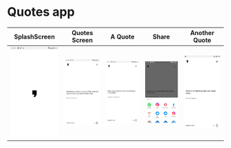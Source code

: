 # Quotes app
|SplashScreen|Quotes Screen|A Quote|Share|Another Quote|
| --- | --- | --- | --- | --- |
| <img src="./screenshots/Screenshot_1.png" width="150"> | <img src="./screenshots/Screenshot_2.png" width="150"> | <img src="./screenshots/Screenshot_3.png" width="150"> | <img src="./screenshots/Screenshot_4.png" width="150"> | <img src="./screenshots/Screenshot_5.png" width="150">
